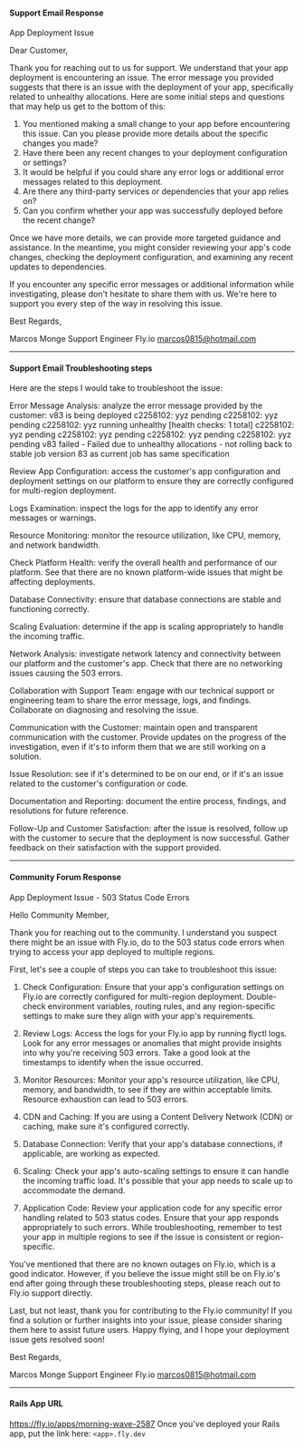 #### Support Email Response

App Deployment Issue

Dear Customer,

Thank you for reaching out to us for support. We understand that your app deployment is encountering an issue.
The error message you provided suggests that there is an issue with the deployment of your app, specifically related to unhealthy allocations.
Here are some initial steps and questions that may help us get to the bottom of this:

1. You mentioned making a small change to your app before encountering this issue. Can you please provide more details about the specific changes you made? 
2. Have there been any recent changes to your deployment configuration or settings? 
3. It would be helpful if you could share any error logs or additional error messages related to this deployment.
4. Are there any third-party services or dependencies that your app relies on?
5. Can you confirm whether your app was successfully deployed before the recent change?

Once we have more details, we can provide more targeted guidance and assistance. In the meantime, you might consider reviewing your app's code changes, checking the deployment configuration, and examining any recent updates to dependencies.

If you encounter any specific error messages or additional information while investigating, please don't hesitate to share them with us. We're here to support you every step of the way in resolving this issue.

Best Regards,

Marcos Monge 
Support Engineer
Fly.io
marcos0815@hotmail.com

---

#### Support Email Troubleshooting steps

Here are the steps I would take to troubleshoot the issue:

Error Message Analysis: analyze the error message provided by the customer: 
v83 is being deployed 
c2258102: yyz pending 
c2258102: yyz pending 
c2258102: yyz running unhealthy [health checks: 1 total] 
c2258102: yyz pending 
c2258102: yyz pending 
c2258102: yyz pending 
c2258102: yyz pending v83 failed - Failed due to unhealthy allocations - not rolling back to stable job version 83 as current job has same specification

Review App Configuration: access the customer's app configuration and deployment settings on our platform to ensure they are correctly configured for multi-region deployment. 

Logs Examination: inspect the logs for the app to identify any error messages or warnings.

Resource Monitoring: monitor the resource utilization, like CPU, memory, and network bandwidth.

Check Platform Health: verify the overall health and performance of our platform. See that there are no known platform-wide issues that might be affecting deployments.

Database Connectivity: ensure that database connections are stable and functioning correctly.

Scaling Evaluation: determine if the app is scaling appropriately to handle the incoming traffic.

Network Analysis: investigate network latency and connectivity between our platform and the customer's app. Check that there are no networking issues causing the 503 errors.

Collaboration with Support Team: engage with our technical support or engineering team to share the error message, logs, and findings. Collaborate on diagnosing and resolving the issue.

Communication with the Customer: maintain open and transparent communication with the customer. Provide updates on the progress of the investigation, even if it's to inform them that we are still working on a solution.

Issue Resolution: see if it's determined to be on our end, or if it's an issue related to the customer's configuration or code.

Documentation and Reporting: document the entire process, findings, and resolutions for future reference.

Follow-Up and Customer Satisfaction: after the issue is resolved, follow up with the customer to secure that the deployment is now successful. Gather feedback on their satisfaction with the support provided.

---

#### Community Forum Response

App Deployment Issue - 503 Status Code Errors

Hello Community Member,

Thank you for reaching out to the community. I understand you suspect there might be an issue with Fly.io, do to the 503 status code errors when trying to access your app deployed to multiple regions.

First, let's see a couple of steps you can take to troubleshoot this issue:

1. Check Configuration:
Ensure that your app's configuration settings on Fly.io are correctly configured for multi-region deployment. Double-check environment variables, routing rules, and any region-specific settings to make sure they align with your app's requirements.

2. Review Logs:
Access the logs for your Fly.io app by running flyctl logs. Look for any error messages or anomalies that might provide insights into why you're receiving 503 errors. Take a good look at the timestamps to identify when the issue occurred.

3. Monitor Resources:
Monitor your app's resource utilization, like CPU, memory, and bandwidth, to see if they are within acceptable limits. Resource exhaustion can lead to 503 errors.

4. CDN and Caching:
If you are using a Content Delivery Network (CDN) or caching, make sure it's configured correctly. 

5. Database Connection:
Verify that your app's database connections, if applicable, are working as expected.

6. Scaling:
Check your app's auto-scaling settings to ensure it can handle the incoming traffic load. It's possible that your app needs to scale up to accommodate the demand.

7. Application Code:
Review your application code for any specific error handling related to 503 status codes. Ensure that your app responds appropriately to such errors.
While troubleshooting, remember to test your app in multiple regions to see if the issue is consistent or region-specific.

You've mentioned that there are no known outages on Fly.io, which is a good indicator. However, if you believe the issue might still be on Fly.io's end after going through these troubleshooting steps, please reach out to Fly.io support directly.

Last, but not least, thank you for contributing to the Fly.io community! If you find a solution or further insights into your issue, please consider sharing them here to assist future users.
Happy flying, and I hope your deployment issue gets resolved soon!

Best Regards,

Marcos Monge 
Support Engineer
Fly.io
marcos0815@hotmail.com

---

#### Rails App URL

https://fly.io/apps/morning-wave-2587
Once you've deployed your Rails app, put the link here: `<app>.fly.dev`
